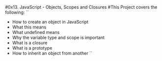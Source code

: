 #0x13. JavaScript - Objects, Scopes and Closures
#This Project covers the following:
``
- How to create an object in JavaScript
- What this means
- What undefined means
- Why the variable type and scope is important
- What is a closure
- What is a prototype
- How to inherit an object from another
``

